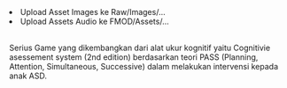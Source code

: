 <li>Upload Asset Images ke Raw/Images/...</li>
<li>Upload Assets Audio ke FMOD/Assets/...</li>
<br>
<p>Serius Game yang dikembangkan dari alat ukur kognitif yaitu Cognitivie asessement system (2nd edition) berdasarkan teori PASS (Planning, Attention, Simultaneous, Successive) dalam melakukan intervensi kepada anak ASD.</p>
